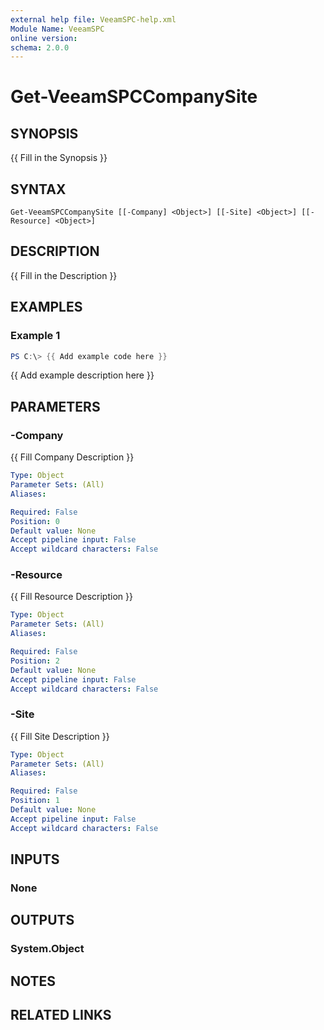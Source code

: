 ```yaml
---
external help file: VeeamSPC-help.xml
Module Name: VeeamSPC
online version:
schema: 2.0.0
---
```


# Get-VeeamSPCCompanySite

## SYNOPSIS
{{ Fill in the Synopsis }}

## SYNTAX

```
Get-VeeamSPCCompanySite [[-Company] <Object>] [[-Site] <Object>] [[-Resource] <Object>]
```

## DESCRIPTION
{{ Fill in the Description }}

## EXAMPLES

### Example 1
```powershell
PS C:\> {{ Add example code here }}
```

{{ Add example description here }}

## PARAMETERS

### -Company
{{ Fill Company Description }}

```yaml
Type: Object
Parameter Sets: (All)
Aliases:

Required: False
Position: 0
Default value: None
Accept pipeline input: False
Accept wildcard characters: False
```

### -Resource
{{ Fill Resource Description }}

```yaml
Type: Object
Parameter Sets: (All)
Aliases:

Required: False
Position: 2
Default value: None
Accept pipeline input: False
Accept wildcard characters: False
```

### -Site
{{ Fill Site Description }}

```yaml
Type: Object
Parameter Sets: (All)
Aliases:

Required: False
Position: 1
Default value: None
Accept pipeline input: False
Accept wildcard characters: False
```

## INPUTS

### None

## OUTPUTS

### System.Object
## NOTES

## RELATED LINKS
